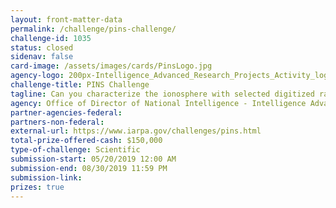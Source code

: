 ```yaml
---
layout: front-matter-data
permalink: /challenge/pins-challenge/
challenge-id: 1035
status: closed
sidenav: false
card-image: /assets/images/cards/PinsLogo.jpg
agency-logo: 200px-Intelligence_Advanced_Research_Projects_Activity_logo.png
challenge-title: PINS Challenge
tagline: Can you characterize the ionosphere with selected digitized radio-frequency (RF) spectrum  recordings from sounder receiver data?
agency: Office of Director of National Intelligence - Intelligence Advanced Research Projects Activity
partner-agencies-federal: 
partners-non-federal: 
external-url: https://www.iarpa.gov/challenges/pins.html
total-prize-offered-cash: $150,000
type-of-challenge: Scientific
submission-start: 05/20/2019 12:00 AM
submission-end: 08/30/2019 11:59 PM
submission-link:  
prizes: true
---
```





